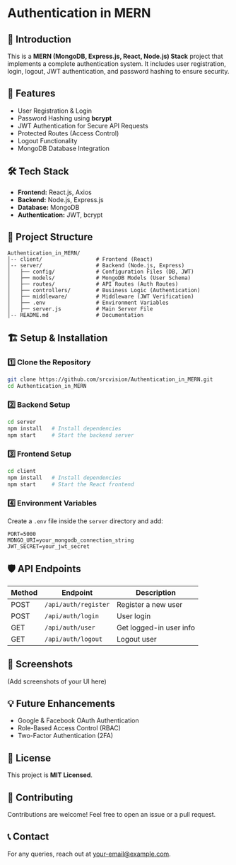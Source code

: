 # Authentication in MERN

## 📌 Introduction
This is a **MERN (MongoDB, Express.js, React, Node.js) Stack** project that implements a complete authentication system. It includes user registration, login, logout, JWT authentication, and password hashing to ensure security.

## 🚀 Features
- User Registration & Login
- Password Hashing using **bcrypt**
- JWT Authentication for Secure API Requests
- Protected Routes (Access Control)
- Logout Functionality
- MongoDB Database Integration

## 🛠️ Tech Stack
- **Frontend:** React.js, Axios
- **Backend:** Node.js, Express.js
- **Database:** MongoDB
- **Authentication:** JWT, bcrypt

## 📂 Project Structure
```
Authentication_in_MERN/
│-- client/                 # Frontend (React)
│-- server/                 # Backend (Node.js, Express)
│   ├── config/             # Configuration Files (DB, JWT)
│   ├── models/             # MongoDB Models (User Schema)
│   ├── routes/             # API Routes (Auth Routes)
│   ├── controllers/        # Business Logic (Authentication)
│   ├── middleware/         # Middleware (JWT Verification)
│   ├── .env                # Environment Variables
│   ├── server.js           # Main Server File
│-- README.md               # Documentation
```

## 🏗️ Setup & Installation

### 1️⃣ Clone the Repository
```sh
git clone https://github.com/srcvision/Authentication_in_MERN.git
cd Authentication_in_MERN
```

### 2️⃣ Backend Setup
```sh
cd server
npm install   # Install dependencies
npm start     # Start the backend server
```

### 3️⃣ Frontend Setup
```sh
cd client
npm install   # Install dependencies
npm start     # Start the React frontend
```

### 4️⃣ Environment Variables
Create a `.env` file inside the `server` directory and add:
```
PORT=5000
MONGO_URI=your_mongodb_connection_string
JWT_SECRET=your_jwt_secret
```

## 🛡️ API Endpoints
| Method | Endpoint            | Description             |
|--------|--------------------|-------------------------|
| POST   | `/api/auth/register` | Register a new user    |
| POST   | `/api/auth/login`    | User login             |
| GET    | `/api/auth/user`     | Get logged-in user info |
| GET    | `/api/auth/logout`   | Logout user            |

## 📸 Screenshots
(Add screenshots of your UI here)

## 💡 Future Enhancements
- Google & Facebook OAuth Authentication
- Role-Based Access Control (RBAC)
- Two-Factor Authentication (2FA)

## 📜 License
This project is **MIT Licensed**.

## 🤝 Contributing
Contributions are welcome! Feel free to open an issue or a pull request.

## 📞 Contact
For any queries, reach out at [your-email@example.com](mailto:your-email@example.com).
